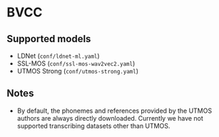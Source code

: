 # BVCC

## Supported models

- LDNet (`conf/ldnet-ml.yaml`)
- SSL-MOS (`conf/ssl-mos-wav2vec2.yaml`)
- UTMOS Strong (`conf/utmos-strong.yaml`)

## Notes

- By default, the phonemes and references provided by the UTMOS authors are always directly downloaded. Currently we have not supported transcribing datasets other than UTMOS.